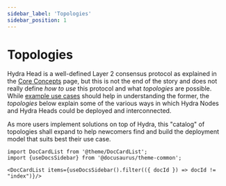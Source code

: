```yaml
---
sidebar_label: 'Topologies'
sidebar_position: 1
---
```


# Topologies

Hydra Head is a well-defined Layer 2 consensus protocol as explained in the [Core Concepts](/core-concepts) page, but this is not the end of the story and does not really define _how to use_ this protocol and what _topologies_ are possible. While [example use cases](../use-cases) should help in understanding the former, the _topologies_ below explain some of the various ways in which Hydra Nodes and Hydra Heads could be deployed and interconnected.

As more users implement solutions on top of Hydra, this "catalog" of topologies shall expand to help newcomers find and build the deployment model that suits best their use case.


```mdx-code-block
import DocCardList from '@theme/DocCardList';
import {useDocsSidebar} from '@docusaurus/theme-common';

<DocCardList items={useDocsSidebar().filter(({ docId }) => docId != "index")}/>
```
